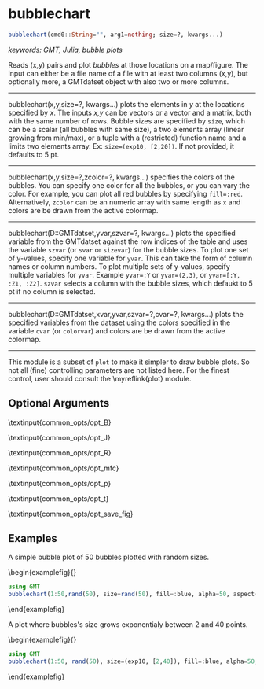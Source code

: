 # bubblechart

```julia
bubblechart(cmd0::String="", arg1=nothing; size=?, kwargs...)
```

*keywords: GMT, Julia, bubble plots*

Reads (x,y) pairs and plot *bubbles* at those locations on a map/figure. The input can either be a file
name of a file with at least two columns (x,y), but optionally more, a GMTdatset object with also two
or more columns.

---
bubblechart(x,y,size=?, kwargs...) plots the elements in *y* at the locations specified by *x*. The inputs *x,y*
can be vectors or a vector and a matrix, both with the same number of rows. Bubble sizes are specified by `size`,
which can be a scalar (all bubbles with same size), a two elements array (linear growing from min/max), or a
tuple with a (restricted) function name and a limits two elements array. Ex: `size=(exp10, [2,20])`. If not
provided, it defaults to 5 pt.

---
bubblechart(x,y,size=?,zcolor=?, kwargs...) specifies the colors of the bubbles. You can specify one color for
all the bubbles, or you can vary the color. For example, you can plot all red bubbles by specifying `fill=:red`.
Alternatively, `zcolor` can be an numeric array with same length as `x` and colors are be drawn from the active colormap.

---
bubblechart(D::GMTdatset,yvar,szvar=?, kwargs...) plots the specified variable from the GMTdatset against the
row indices of the table and uses the variable `szvar` (or `svar` or `sizevar`) for the bubble sizes.
To plot one set of y-values, specify one variable for `yvar`. This can take the form of column names or column numbers.
To plot multiple sets of y-values, specify multiple variables for `yvar`. Example `yvar=:Y` or `yvar=(2,3)`, or
`yvar=[:Y, :Z1, :Z2]`. `szvar` selects a column with the bubble sizes, which defaukt to 5 pt if no column is selected.

---
bubblechart(D::GMTdatset,xvar,yvar,szvar=?,cvar=?, kwargs...) plots the specified variables from the dataset using
the colors specified in the variable `cvar` (or `colorvar`) and colors are be drawn from the active colormap.

-----------
This module is a subset of `plot` to make it simpler to draw bubble plots. So not all (fine)
controlling parameters are not listed here. For the finest control, user should consult the \myreflink{plot} module.


Optional Arguments
------------------

\textinput{common_opts/opt_B}

\textinput{common_opts/opt_J}

\textinput{common_opts/opt_R}

\textinput{common_opts/opt_mfc}

\textinput{common_opts/opt_p}

\textinput{common_opts/opt_t}

\textinput{common_opts/opt_save_fig}

Examples
--------

A simple bubble plot of 50 bubbles plotted with random sizes.

\begin{examplefig}{}
```julia
using GMT
bubblechart(1:50,rand(50), size=rand(50), fill=:blue, alpha=50, aspect="1:1", show=1)
```
\end{examplefig}

A plot where bubbles's size grows exponentialy between 2 and 40 points.

\begin{examplefig}{}
```julia
using GMT
bubblechart(1:50, rand(50), size=(exp10, [2,40]), fill=:blue, alpha=50, aspect="1:1", show=1)
```
\end{examplefig}
